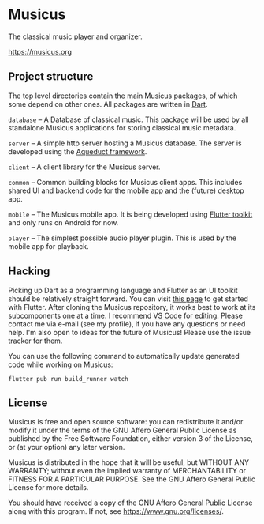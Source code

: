 # Musicus

The classical music player and organizer.

https://musicus.org

## Project structure

The top level directories contain the main Musicus packages, of which some
depend on other ones. All packages are written in [Dart](https://dart.dev).

`database` – A Database of classical music. This package will be used by all
standalone Musicus applications for storing classical music metadata.

`server` – A simple http server hosting a Musicus database. The server is
developed using the [Aqueduct framework](https://aqueduct.io).

`client` – A client library for the Musicus server.

`common` – Common building blocks for Musicus client apps. This includes shared
UI and backend code for the mobile app and the (future) desktop app.

`mobile` – The Musicus mobile app. It is being developed using
[Flutter toolkit](https://flutter.dev) and only runs on Android for now.

`player` – The simplest possible audio player plugin. This is used by the
mobile app for playback.

## Hacking

Picking up Dart as a programming language and Flutter as an UI toolkit should
be relatively straight forward. You can visit
[this page](https://flutter.dev/docs/get-started/install) to get started with
Flutter. After cloning the Musicus repository, it works best to work at its
subcomponents one at a time. I recommend
[VS Code](https://flutter.dev/docs/get-started/editor?tab=vscode) for editing.
Please contact me via e-mail (see my profile), if you have any questions or
need help. I'm also open to ideas for the future of Musicus! Please use the
issue tracker for them.

You can use the following command to automatically update generated code while
working on Musicus:

`flutter pub run build_runner watch`

## License

Musicus is free and open source software: you can redistribute it and/or modify
it under the terms of the GNU Affero General Public License as published by the
Free Software Foundation, either version 3 of the License, or (at your option)
any later version.

Musicus is distributed in the hope that it will be useful, but WITHOUT ANY
WARRANTY; without even the implied warranty of MERCHANTABILITY or FITNESS FOR A
PARTICULAR PURPOSE. See the GNU Affero General Public License for more details.

You should have received a copy of the GNU Affero General Public License along
with this program. If not, see https://www.gnu.org/licenses/.
